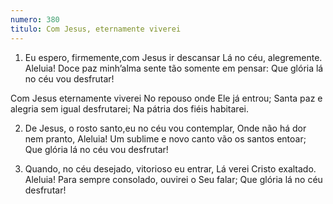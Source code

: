 ```yaml
---
numero: 380
titulo: Com Jesus, eternamente viverei
---
```

1. Eu espero, firmemente,com Jesus ir descansar
Lá no céu, alegremente. Aleluia!
Doce paz minh’alma sente tão somente em pensar:
Que glória lá no céu vou desfrutar!

Com Jesus eternamente viverei
No repouso onde Ele já entrou;
Santa paz e alegria sem igual desfrutarei;
Na pátria dos fiéis habitarei.

2. De Jesus, o rosto santo,eu no céu vou contemplar,
Onde não há dor nem pranto, Aleluia!
Um sublime e novo canto vão os santos entoar;
Que glória lá no céu vou desfrutar!

3. Quando, no céu desejado, vitorioso eu entrar,
Lá verei Cristo exaltado. Aleluia!
Para sempre consolado, ouvirei o Seu falar;
Que glória lá no céu desfrutar!
